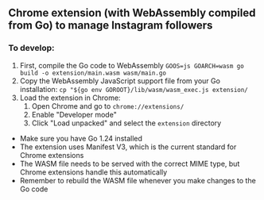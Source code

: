 ## Chrome extension (with WebAssembly compiled from Go) to manage Instagram followers

### To develop:
1. First, compile the Go code to WebAssembly `GOOS=js GOARCH=wasm go build -o extension/main.wasm wasm/main.go`
2. Copy the WebAssembly JavaScript support file from your Go installation: `cp "${go env GOROOT}/lib/wasm/wasm_exec.js extension/`
3. Load the extension in Chrome:
   1. Open Chrome and go to `chrome://extensions/`
   2. Enable "Developer mode"
   3. Click "Load unpacked" and select the `extension` directory

- Make sure you have Go 1.24 installed
- The extension uses Manifest V3, which is the current standard for Chrome extensions
- The WASM file needs to be served with the correct MIME type, but Chrome extensions handle this automatically 
- Remember to rebuild the WASM file whenever you make changes to the Go code
